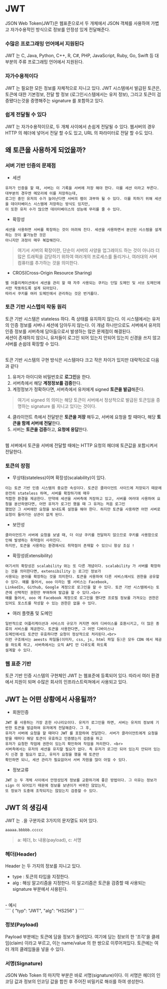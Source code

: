 # JWT
JSON Web Token(JWT)은 웹표준으로서 두 개체에서 JSON 객체를 사용하여 가볍고 자가수용적인 방식으로 정보를 안정성 있게 전달해준다. 

### 수많은 프로그래밍 언어에서 지원된다
JWT 는 C, Java, Python, C++, R, C#, PHP, JavaScript, Ruby, Go, Swift 등 대부분의 주류 프로그래밍 언어에서 지원된다.

### 자가수용적이다
JWT 는 필요한 모든 정보를 자체적으로 지니고 있다. 
JWT 시스템에서 발급된 토큰은, 토큰에 대한 기본정보, 전달 할 정보 (로그인시스템에서는 유저 정보), 
그리고 토큰이 검증됐다는것을 증명해주는 signature 를 포함하고 있다.

### 쉽게 전달될 수 있다
JWT 는 자가수용적이므로, 두 개체 사이에서 손쉽게 전달될 수 있다. 웹서버의 경우 HTTP 의 헤더에 넣어서 전달 할 수도 있고, 
URL 의 파라미터로 전달 할 수도 있다.


## 왜 토큰을 사용하게 되었을까?

### 서버 기반 인증의 문제점

- 세션
````
유저가 인증을 할 때, 서버는 이 기록을 서버에 저장 해야 한다. 이를 세션 이라고 부른다. 대부분의 경우엔 메모리에 이를 저장하는데, 
로그인 중인 유저의 수가 늘어난다면 서버의 램이 과부하 될 수 있다. 이를 피하기 위해 세션을 데이터베이스 시스템에 저장하는 방식도 있지만, 
이 또한 유저 수가 많으면 데이터베이스의 성능에 무리를 줄 수 있다.
````
- 확장성
````
세션을 사용하면 서버를 확장하는 것이 어려워 진다. 세션을 사용하면서 분산된 시스템을 설계하는 것이 불가능한 것은 
아니지만 과정이 매우 복잡해진다. 
````
> 여기서 서버의 확장이란, 단순이 서버의 사양을 업그레이드 하는 것이 아니라 더 많은 트래픽을 감당하기 
위하여 여러개의 프로세스를 돌리거나, 여러대의 서버 컴퓨터를 추가하는 것을 의미한다.
- CROS(Cross-Origin Resource Sharing)
````
웹 어플리케이션에서 세션을 관리 할 때 자주 사용되는 쿠키는 단일 도메인 및 서브 도메인에서만 작동하도록 설계 되어있다. 
따라서 쿠키를 여러 도메인에서 관리하는 것은 번거롭다. 
````

### 토큰 기반 시스텝의 작동 원리
토큰 기반 시스템은 stateless 하다. 즉 상태를 유지하지 않는다. 이 시스템에서는 유저의 인증 정보를 서버나 세션에 담아두지 않는다. 
이 개념 하나만으로도 서버에서 유저의 인증 정보를 서버측에 담아둠으로서 발생하는 많은 문제점이 해결된다. <br>
세션이 존재하지 않으니, 유저들이 로그인 되어 있는지 안되어 있는지 신경을 쓰지 않고 서버를 손쉽데 확장할 수 있다. <br><br>

토큰 기반 시스템의 구현 방식은 시스템마다 크고 작은 차이가 있지만 대략적으로 다음과 같다 
1. 유저가 아이디와 비밀번호로 **로그인**을 한다.
2. 서버측에서 해당 **계정정보를 검증**한다.
3. 계정정보가 정확하다면, 서버측에서 유저에게 signed **토큰을 발급**해준다.
> 여기서 signed 의 의미는 해당 토큰이 서버에서 정상적으로 발급된 토큰임을 증명하는 signature 를 지니고 있다는 것이다.
4. 클라이언트 측에서 전달받은 **토큰을 저장** 해두고, 서버에 요청을 할 때마다, 해당 **토큰을 함께 서버에 전달**한다. 
5. 서버는 **토큰을 검증**하고, **요청에 응답**한다. 
<br>
웹 서버에서 토큰을 서버에 전달할 때에는 HTTP 요청의 헤더에 토큰값을 포함시켜서 전달한다. 

### 토큰의 장점
- 무상태(stateless)이며 확장성(scalability)이 있다.
````
이는 토큰 기반 인증 시스템의 중요한 속성이다. 토큰은 클라이언트 사이드에 저장되기 때문에 완전히 stateless 하며, 서버를 확장하기에 매우 
적합한 환경을 제공한다. 만약에 세션을 서버측에 저장하고 있고, 서버를 여러대 사용하여 요청을 분산하였다면, 어떤 유저가 로그인 했을 때 그 유저는 처음 로그인
했었던 그 서버에만 요청을 보내도록 설정을 해야 한다. 하지만 토큰을 사용하면 어떤 서버로 요청이 들어가든 상관이 없게 된다. 
````
- 보안성
````
클라이언트가 서버에 요청을 보낼 때, 더 이상 쿠키를 전달하지 않으므로 쿠키를 사용함으로 인해 발생하는 취약점이 사라진다. 
하지만, 토큰을 사용하는 환경에서도 취약점이 존재할 수 있으니 항상 조심 ! 
````
- 확장성(Extensibility)
````
여기서의 확장성은 scalability 와는 또 다른 개념이다. scalability 가 서버를 확장하는 것을 의미한다면, extensibility 는 로그인 정보가 
사용되는 분야를 확장하는 것을 의미한다. 토큰을 사용하여 다른 서비스에서도 권한을 공유할 수 있다. 예를 들어서, ooo 이라는 웹 서비스는 Facebook, 
LinkedIn, Github, Google 계정으로 로그인을 할 수 있다. 토큰 기반 시스템에서는 토큰에 선택적인 권한만 부여하여 발급을 할 수 있다.<br>
예를 들어서, ooo 에 Facebook 계정으로 로그인을 했다면 프로필 정보를 가져오는 권한은 있어도 포스트를 작성할 수 있는 권한은 없을 수 있다.
````
- 여러 플랫폼 및 도메인
````
일반적으로 어플리케이션과 서비스의 규모가 커지면 여러 디바이스를 호환시키고, 더 많은 종류의 서비스를 제공한다. 토큰을 사용한다면, 그 어떤 디바이스나 
도메인에서도 토큰만 유효하다면 요청이 정상적으로 처리된다.<br>
이런 구조에서는 aeests 파일들(이미자, css, js, html 파일 등)은 모두 CDN 에서 제공을 하도록 하고, 서버측에서는 오직 API 만 다루도록 하도록 
설계할 수 있다. 
````

### 웹 표준 기반
토큰 기반 인증 시스템의 구현체인 JWT 는 웹표준에 등록되어 있다. 따라서 여러 환경에서 지원이 되며 수많은 회사의 인프라스트럭쳐에서 사용되고 있다. 

## JWT 는 어떤 상황에서 사용될까?
- 회원인증
````
JWT 를 사용하는 가장 흔한 시나리오이다. 유저가 로그인을 하면, 서버는 유저의 정보에 기반한 토큰을 발급하여 유저에게 전달해준다. 그 후, 
유저가 서버에 요청을 할 때마다 JWT 를 포함하여 전달한다. 서버가 클라이언트에게 요청을 받을 때마다 해당 토큰이 유효하고 인증됐는지 검증을 하고 
유저가 요청한 작업에 권한이 있는지 확인하여 작업을 처리한다. <br>
서버측에서는 유저의 세션을 유지할 필요가 없다. 즉 유저가 로그인 되어 있는지 안되어 있는지 신경 쓸 필요가 없고, 유저가 요청을 했을 때 토큰만 
확인하면 되니, 세션 관리가 필요없어서 서버 자원을 많이 아낄 수 있다.
````
- 정보교류
````
JWT 는 두 개체 사이에서 안정성있게 정보를 교환하기에 좋은 방법이다. 그 이유는 정보가 sign 이 되어있기 때문에 정보를 보낸이가 바뀌진 않았는지, 
또 정보가 도중에 조작되지는 않았는지 검증할 수 있다. 
````

## JWT 의 생김새
JWT 는 ```.```을 구분자로 3가지의 문자열도 되어 있다. 
````
aaaaa.bbbbb.ccccc
````
> a: 헤더, b: 내용(payload), c: 서명

### 헤더(Header)
Header 는 두 가지의 정보를 지니고 있다. 
- type : 토큰의 타입을 지정한다. 
- alg : 해싱 알고리즘을 지정한다. 이 알고리즘은 토큰을 검증할 때 사용되는 signature 부분에서 사용된다. 
<br>
- 예시<br>
````
{
   "typ": "JWT",
   "alg": "HS256"
}
````

### 정보(Payload)
Payload 부분에는 토큰에 담을 정보가 들어있다. 여기에 담는 정보의 한 '조각'을 클레임(claim) 이라고 부르고, 이는 name/value 의 한 쌍으로 
이루어져있다. 토큰에는 여러 개의 클레임들을 넣을 수 있다.<br>

### 서명(Signature)
JSON Web Token 의 마지막 부분은 바로 서명(signature)이다. 이 서명은 헤더의 인코딩 값과 정보의 인코딩 값을 합친 후 주어진 비밀키로 해쉬를 하여 
생성한다. 




